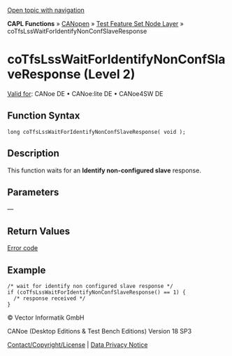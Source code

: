 [Open topic with navigation](../../../../../../CANoeDEFamily.htm#Topics/CAPLFunctions/CANopen/NodeLayerTFS/Functions/CAPLfunctionCoTfsLssWaitForIdentifyNonConfSlaveResp.md)

**CAPL Functions** » [CANopen](../../CAPLfunctionsCANopenOverview.md) » [Test Feature Set Node Layer](../CAPLfunctionsCANopenNLTFSLevelOverview.md) » coTfsLssWaitForIdentifyNonConfSlaveResponse

# coTfsLssWaitForIdentifyNonConfSlaveResponse (Level 2)

[Valid for](../../../../Shared/FeatureAvailability.md):  CANoe DE • CANoe:lite DE • CANoe4SW DE

## Function Syntax

```plaintext
long coTfsLssWaitForIdentifyNonConfSlaveResponse( void );
```

## Description

This function waits for an **Identify non-configured slave** response.

## Parameters

—

## Return Values

[Error code](../CAPLfunctionsCANopenNLTFSErrorCodes.md)

## Example

```plaintext
/* wait for identify non configured slave response */
if (coTfsLssWaitForIdentifyNonConfSlaveResponse() == 1) {
  /* response received */
}
```

© Vector Informatik GmbH

CANoe (Desktop Editions & Test Bench Editions) Version 18 SP3

[Contact/Copyright/License](../../../../Shared/ContactCopyrightLicense.md) | [Data Privacy Notice](https://www.vector.com/int/en/company/get-info/privacy-policy/)